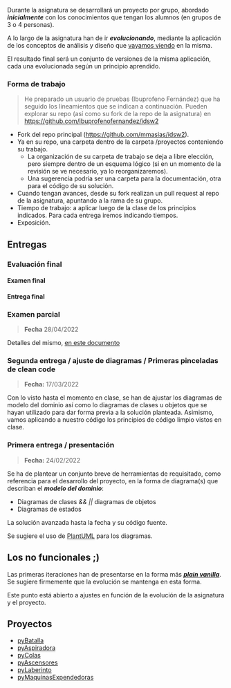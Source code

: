 Durante la asignatura se desarrollará un proyecto por grupo, abordado ***inicialmente*** con los conocimientos que tengan los alumnos (en grupos de 3 o 4 personas). 

A lo largo de la asignatura han de ir ***evolucionando***, mediante la aplicación de los conceptos de análisis y diseño que [vayamos viendo](temario.md) en la misma. 

El resultado final será un conjunto de versiones de la misma aplicación, cada una evolucionada según un principio aprendido.

### Forma de trabajo
> He preparado un usuario de pruebas (Ibuprofeno Fernández) que ha seguido los lineamientos que se indican a continuación. Pueden explorar su repo (así como su fork de la repo de la asignatura) en https://github.com/ibuprofenofernandez/idsw2
* Fork del repo principal (https://github.com/mmasias/idsw2). 
* Ya en su repo, una carpeta dentro de la carpeta /proyectos conteniendo su trabajo.
  * La organización de su carpeta de trabajo se deja a libre elección, pero siempre dentro de un esquema lógico (si en un momento de la revisión se ve necesario, ya lo reorganizaremos). 
  * Una sugerencia podría ser una carpeta para la documentación, otra para el código de su solución.  
* Cuando tengan avances, desde su fork realizan un pull request al repo de la asignatura, apuntando a la rama de su grupo.
* Tiempo de trabajo: a aplicar luego de la clase de los principios indicados. Para cada entrega iremos indicando tiempos.
* Exposición.

## Entregas

### Evaluación final
#### Examen final
#### Entrega final

### Examen parcial
> **Fecha** 28/04/2022

Detalles del mismo, [en este documento](examenParcial.md)

### Segunda entrega / ajuste de diagramas / Primeras pinceladas de clean code
> **Fecha:** 17/03/2022

Con lo visto hasta el momento en clase, se han de ajustar los diagramas de modelo del dominio así como lo diagramas de clases u objetos que se hayan utilizado para dar forma previa a la solución planteada. Asimismo, vamos aplicando a nuestro código los principios de código limpio vistos en clase.

### Primera entrega / presentación

> **Fecha:** 24/02/2022

Se ha de plantear un conjunto breve de herramientas de requisitado, como referencia para el desarrollo del proyecto, en la forma de diagrama(s) que describan el ***modelo del dominio***:

* Diagramas de clases *&& ||* diagramas de objetos
* Diagramas de estados

La solución avanzada hasta la fecha y su código fuente.

Se sugiere el uso de [PlantUML](https://plantuml.com/es/) para los diagramas.

## Los no funcionales ;)

Las primeras iteraciones han de presentarse en la forma más ***[plain vanilla](https://en.wikipedia.org/wiki/Plain_vanilla)***. Se sugiere firmemente que la evolución se mantenga en esta forma. 

Este punto está abierto a ajustes en función de la evolución de la asignatura y el proyecto.


## Proyectos

* [pyBatalla](../proyectos/pyBatalla.md)
* [pyAspiradora](../proyectos/pyAspiradora.md)
* [pyColas](../proyectos/pyColas.md)
* [pyAscensores](../proyectos/pyAscensores.md)
* [pyLaberinto](../proyectos/pyLaberinto.md)
* [pyMaquinasExpendedoras](../proyectos/pyMaquinasExpendedoras.md)


